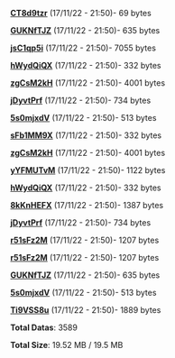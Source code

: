 [**CT8d9tzr**](/data/CT8d9tzr.txt) (17/11/22 - 21:50)- 69 bytes

[**GUKNfTJZ**](/data/GUKNfTJZ.txt) (17/11/22 - 21:50)- 635 bytes

[**jsC1qp5i**](/data/jsC1qp5i.txt) (17/11/22 - 21:50)- 7055 bytes

[**hWydQiQX**](/data/hWydQiQX.txt) (17/11/22 - 21:50)- 332 bytes

[**zgCsM2kH**](/data/zgCsM2kH.txt) (17/11/22 - 21:50)- 4001 bytes

[**jDyvtPrf**](/data/jDyvtPrf.txt) (17/11/22 - 21:50)- 734 bytes

[**5s0mjxdV**](/data/5s0mjxdV.txt) (17/11/22 - 21:50)- 513 bytes

[**sFb1MM9X**](/data/sFb1MM9X.txt) (17/11/22 - 21:50)- 332 bytes

[**zgCsM2kH**](/data/zgCsM2kH.txt) (17/11/22 - 21:50)- 4001 bytes

[**yYFMUTvM**](/data/yYFMUTvM.txt) (17/11/22 - 21:50)- 1122 bytes

[**hWydQiQX**](/data/hWydQiQX.txt) (17/11/22 - 21:50)- 332 bytes

[**8kKnHEFX**](/data/8kKnHEFX.txt) (17/11/22 - 21:50)- 1387 bytes

[**jDyvtPrf**](/data/jDyvtPrf.txt) (17/11/22 - 21:50)- 734 bytes

[**r51sFz2M**](/data/r51sFz2M.txt) (17/11/22 - 21:50)- 1207 bytes

[**r51sFz2M**](/data/r51sFz2M.txt) (17/11/22 - 21:50)- 1207 bytes

[**GUKNfTJZ**](/data/GUKNfTJZ.txt) (17/11/22 - 21:50)- 635 bytes

[**5s0mjxdV**](/data/5s0mjxdV.txt) (17/11/22 - 21:50)- 513 bytes

[**Ti9VSS8u**](/data/Ti9VSS8u.txt) (17/11/22 - 21:50)- 1889 bytes

**Total Datas**: 3589

**Total Size**: 19.52 MB / 19.5 MB